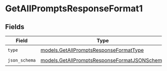 # GetAllPromptsResponseFormat1


## Fields

| Field                                                                                              | Type                                                                                               | Required                                                                                           | Description                                                                                        |
| -------------------------------------------------------------------------------------------------- | -------------------------------------------------------------------------------------------------- | -------------------------------------------------------------------------------------------------- | -------------------------------------------------------------------------------------------------- |
| `type`                                                                                             | [models.GetAllPromptsResponseFormatType](../models/getallpromptsresponseformattype.md)             | :heavy_check_mark:                                                                                 | N/A                                                                                                |
| `json_schema`                                                                                      | [models.GetAllPromptsResponseFormatJSONSchema](../models/getallpromptsresponseformatjsonschema.md) | :heavy_check_mark:                                                                                 | N/A                                                                                                |